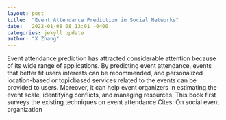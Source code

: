 ```yaml
---
layout: post
title:  "Event Attendance Prediction in Social Networks"
date:   2022-01-08 08:13:01 -0400
categories: jekyll update
author: "X Zhang"
---
```

Event attendance prediction has attracted considerable attention because of its wide range of applications. By predicting event attendance, events that better fit users interests can be recommended, and personalized location-based or topicbased services related to the events can be provided to users. Moreover, it can help event organizers in estimating the event scale, identifying conflicts, and managing resources. This book first surveys the existing techniques on event attendance Cites: On social event organization